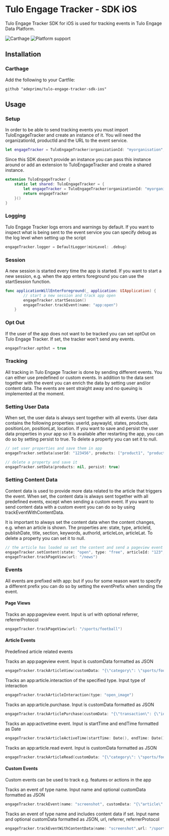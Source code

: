 # Tulo Engage Tracker - SDK iOS
Tulo Engage Tracker SDK for iOS is used for tracking events in Tulo Engage Data Platform.

![Carthage](https://img.shields.io/badge/Carthage-compatible-4BC51D.svg?style=flat) ![Platform support](https://img.shields.io/badge/platform-ios-lightgrey.svg?style=flat-square)

## Installation
### Carthage

Add the following to your Cartfile:

```
github "adeprimo/tulo-engage-tracker-sdk-ios"
```

## Usage
### Setup
In order to be able to send tracking events you must import TuloEngageTracker and create an instance of it. You will need the organizationId, productId and the URL to the event service.

```Swift
let engageTracker = TuloEngageTracker(organizationId: "myorganisation", productId: "MYPRODUCT", eventUrl: URL(string: "http://user-event-service.com/api/v1/events")!)
```
Since this SDK doesn't provide an instance you can pass this instance around or add an extension to TuloEngageTracker and create a shared instance.
```Swift
extension TuloEngageTracker {
    static let shared: TuloEngageTracker = {
        let engageTracker = TuloEngageTracker(organizationId: "myorganisation", productId: "MYPRODUCT", eventUrl: URL(string: "http://user-event-service.com/api/v1/events")!)
        return engageTracker
    }()
}
```
### Logging
Tulo Engage Tracker logs errors and warnings by default. If you want to inspect what is being sent to the event service you can specify debug as the log level when setting up the script
```Swift
engageTracker.logger = DefaultLogger(minLevel: .debug)
```

### Session
A new session is started every time the app is started. If you want to start a new session, e.g. when the app enters foreground you can use the startSession function.
```Swift
func applicationWillEnterForeground(_ application: UIApplication) {
        // start a new session and track app open
        engageTracker.startSession()
        engageTracker.trackEvent(name: "app:open")
    }
```
### Opt Out
If the user of the app does not want to be tracked you can set optOut on Tulo Engage Tracker. If set, the tracker won't send any events.
```Swift
engageTracker.optOut = true
```

### Tracking
All tracking in Tulo Engage Tracker is done by sending different events. You can either use predefined or custom events. In addition to the data sent together with the event you can enrich the data by setting user and/or content data. The events are sent straight away and no queuing is implemented at the moment.

### Setting User Data
When set, the user data is always sent together with all events. User data contains the following properties: userId, paywayId, states, products, positionLon, positionLat, location. If you want to save and persist the user data properties in your app so it is available after restarting the app, you can do so by setting persist to true. To delete a property you can set it to null.
```Swift
// set user properties and save them in app
engageTracker.setData(userId: "123456", products: ["product1", "product2"], persist: true)

// delete a property and save it
engageTracker.setData(products: nil, persist: true)
```

### Setting Content Data
Content data is used to provide more data related to the article that triggers the event. When set, the content data is always sent together with all predefined events, except when sending a custom event. If you want to send content data with a custom event you can do so by using trackEventWithContentData.

It is important to always set the content data when the content changes, e.g. when an article is shown. The properties are: state, type, articleId, publishDate, title, section, keywords, authorId, articleLon, articleLat. To delete a property you can set it to null.
```Swift
// the article has loaded so set the content and send a pageview event
engageTracker.setContent(state: "open", type: "free", articleId: "123", title: "My first article", section: "News", keywords: ["news"], authorId: ["John Doe", "Jane Doe"])
engageTracker.trackPageView(url: "/news")
```
### Events
All events are prefixed with app: but if you for some reason want to specify a different prefix you can do so by setting the eventPrefix when sending the event.
#### Page Views
Tracks an app:pageview event. Input is url with optional referrer, referrerProtocol
```Swift
engageTracker.trackPageView(url: "/sports/football")
```
#### Article Events
Predefined article related events

Tracks an app:pageview event. Input is customData formatted as JSON
```Swift
engageTracker.trackArticleView(customData: "{\"category\": \"sports/football\"}")
```
Tracks an app:article.interaction of the specified type. Input type of interaction
```Swift
engageTracker.trackArticleInteraction(type: "open_image")
```
Tracks an app:article.purchase. Input is customData formatted as JSON
```Swift
engageTracker.trackArticlePurchase(customData: "{\"transaction\": {\"id\": \"abc123\",\"revenue\": \"99.90\"}}")
```
Tracks an app:activetime event. Input is startTime and endTime formatted as Date
```Swift
engageTracker.trackArticleActiveTime(startTime: Date(), endTime: Date().addingTimeInterval(TimeInterval(5.0 * 60.0)))
```
Tracks an app:article.read event. Input is customData formatted as JSON
```Swift
engageTracker.trackArticleRead(customData: "{\"category\": \"sports/football\"}")
```
#### Custom Events
Custom events can be used to track e.g. features or actions in the app

Tracks an event of type name. Input name and optional customData formatted as JSON
```Swift
engageTracker.trackEvent(name: "screenshot", customData: "{\"article\": \"123\"})
```
Tracks an event of type name and includes content data if set. Input name and optional customData formatted as JSON, url, referrer, referrerProtocol
```Swift
engageTracker.trackEventWithContentData(name: "screenshot",url: "/sports/football")
```

